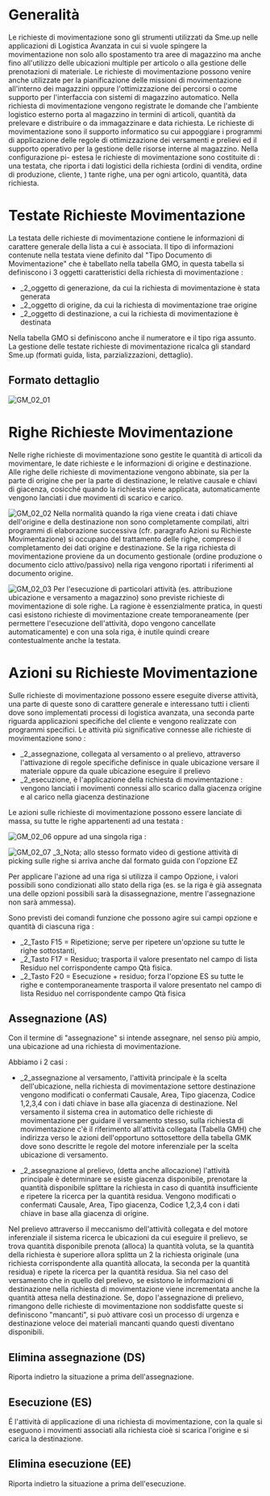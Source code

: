 # Generalità
Le richieste di movimentazione sono gli strumenti utilizzati da Sme.up nelle applicazioni di Logistica Avanzata in cui si vuole spingere la movimentazione non solo allo spostamento tra aree di magazzino ma anche fino all'utilizzo delle ubicazioni multiple per articolo o alla gestione delle prenotazioni di materiale.
Le richieste di movimentazione possono venire anche utilizzate per la pianificazione delle missioni di movimentazione all'interno dei magazzini oppure l'ottimizzazione dei percorsi o come supporto per l'interfaccia con sistemi di magazzino automatico.
Nella richiesta di movimentazione vengono registrate le domande che l'ambiente logistico esterno porta al magazzino in termini di articoli, quantità da prelevare e distribuire o da immagazzinare e data richiesta.
Le richieste di movimentazione sono il supporto informatico su cui appoggiare i programmi di applicazione delle regole di ottimizzazione dei versamenti e prelievi ed il supporto operativo per la gestione delle risorse interne al magazzino.
Nella configurazione pi- estesa le richieste di movimentazione sono costituite di :  una testata, che riporta i dati logistici della richiesta (ordini di vendita, ordine di produzione, cliente, ) tante righe, una per ogni articolo, quantità, data richiesta.


# Testate Richieste Movimentazione
La testata delle richieste di movimentazione contiene le informazioni di carattere generale della lista a cui è associata.
Il tipo di informazioni contenute nella testata viene definito dal "Tipo Documento di Movimentazione" che è tabellato nella tabella GMO, in questa tabella si definiscono i 3 oggetti caratteristici della richiesta di movimentazione : 

- _2_oggetto di generazione, da cui la richiesta di movimentazione è stata generata
- _2_oggetto di origine, da cui la richiesta di movimentazione trae origine
- _2_oggetto di destinazione, a cui la richiesta di movimentazione è destinata


Nella tabella GMO si definiscono anche il numeratore e il tipo riga assunto.
La gestione delle testate richieste di movimentazione ricalca gli standard Sme.up (formati guida, lista, parzializzazioni, dettaglio).

## Formato dettaglio

![GM_02_01](http://doc.smeup.com/immagini/MBDOC_OGG-P_GMRM01/GM_02_01.png)
# Righe Richieste Movimentazione
Nelle righe richieste di movimentazione sono gestite le quantità di articoli da movimentare, le date richieste e le informazioni di origine e destinazione.
Alle righe delle richieste di movimentazione vengono abbinate, sia per la parte di origine che per la parte di destinazione, le relative causale e chiavi di giacenza, cosicché quando la richiesta viene applicata, automaticamente vengono lanciati i due movimenti di scarico e carico.

![GM_02_02](http://doc.smeup.com/immagini/MBDOC_OGG-P_GMRM01/GM_02_02.png)
Nella normalità quando la riga viene creata i dati chiave dell'origine e della destinazione non sono completamente compilati, altri programmi di elaborazione successiva (cfr. paragrafo Azioni su Richieste Movimentazione) si occupano del trattamento delle righe, compreso il completamento dei dati origine e destinazione.
Se la riga richiesta di movimentazione proviene da un documento gestionale (ordine produzione o documento ciclo attivo/passivo) nella riga vengono riportati i riferimenti al documento origine.

![GM_02_03](http://doc.smeup.com/immagini/MBDOC_OGG-P_GMRM01/GM_02_03.png)
Per l'esecuzione di particolari attività (es. attribuzione ubicazione e versamento a magazzino) sono previste richieste di movimentazione di sole righe.
La ragione è essenzialmente pratica, in questi casi esistono richieste di movimentazione create temporaneamente (per permettere l'esecuzione dell'attività, dopo vengono cancellate automaticamente) e con una sola riga, è inutile quindi creare contestualmente anche la testata.

# Azioni su Richieste Movimentazione
Sulle richieste di movimentazione possono essere eseguite diverse attività, una parte di queste sono di carattere generale e interessano tutti i clienti dove sono implementati processi di logistica avanzata, una seconda parte riguarda applicazioni specifiche del cliente e vengono realizzate con programmi specifici.
Le attività più significative connesse alle richieste di movimentazione sono : 

- _2_assegnazione, collegata al versamento o al prelievo, attraverso l'attivazione di regole specifiche definisce in quale ubicazione versare il materiale oppure da quale ubicazione eseguire il prelievo
- _2_esecuzione, è l'applicazione della richiesta di movimentazione :  vengono lanciati i movimenti connessi allo scarico dalla giacenza origine e al carico nella giacenza destinazione

Le azioni sulle richieste di movimentazione  possono essere lanciate di massa, su tutte le righe appartenenti ad una testata : 

![GM_02_06](http://doc.smeup.com/immagini/MBDOC_OGG-P_GMRM01/GM_02_06.png)
oppure ad una singola riga : 

![GM_02_07](http://doc.smeup.com/immagini/MBDOC_OGG-P_GMRM01/GM_02_07.png)
_3_Nota; allo stesso formato video di gestione attività di picking sulle righe si arriva anche dal formato guida con l'opzione EZ

Per applicare l'azione ad una riga si utilizza il campo Opzione, i valori possibili sono condizionati allo stato della riga (es. se la riga è già assegnata una delle opzioni possibili sarà la disassegnazione, mentre l'assegnazione non sarà ammessa).

Sono previsti dei comandi funzione che possono agire sui campi opzione e quantità di ciascuna riga : 

- _2_Tasto F15 = Ripetizione; serve per ripetere un'opzione su tutte le righe sottostanti,
- _2_Tasto F17 = Residuo; trasporta il valore presentato nel campo di lista Residuo nel corrispondente campo Qtà fisica.
- _2_Tasto F20 = Esecuzione + residuo; forza l'opzione ES su tutte le righe e contemporaneamente trasporta il valore presentato nel campo di lista Residuo nel corrispondente campo Qtà fisica


## Assegnazione (AS)
Con il termine di "assegnazione" si intende assegnare, nel senso più ampio, una ubicazione ad una richiesta di movimentazione.

Abbiamo i 2 casi : 

- _2_assegnazione al versamento, l'attività principale è la scelta dell'ubicazione, nella richiesta di movimentazione settore destinazione vengono modificati o confermati  Causale, Area, Tipo giacenza, Codice 1,2,3,4 con i dati chiave in base alla giacenza di destinazione.
Nel versamento il sistema crea in automatico delle richieste di movimentazione per guidare il versamento stesso, sulla richiesta di movimentazione c'è il riferimento all'attività collegata (Tabella GMH) che indirizza verso le azioni dell'opportuno sottosettore della tabella GMK dove sono descritte le regole del motore inferenziale per la scelta ubicazione di versamento.

- _2_assegnazione al prelievo, (detta anche allocazione) l'attività principale è determinare se esiste giacenza disponibile, prenotare la quantità disponibile splittare la richiesta in caso di quantità insufficiente e ripetere la ricerca per la quantità residua. Vengono modificati o confermati  Causale, Area, Tipo giacenza, Codice 1,2,3,4 con i dati chiave in base alla giacenza di origine.

Nel prelievo attraverso il meccanismo dell'attività collegata e del motore inferenziale il sistema ricerca le ubicazioni da cui eseguire il prelievo, se trova quantità disponibile prenota (alloca) la quantità voluta, se la quantità della richiesta è superiore allora splitta un 2 la richiesta originale (una richiesta corrispondente alla quantità allocata, la seconda per la quantità residua) e ripete la ricerca per la quantità residua.
Sia nel caso del versamento che in quello del prelievo, se esistono le informazioni di destinazione nella richiesta di movimentazione viene incrementata anche la quantità attesa nella destinazione.
Se, dopo l'assegnazione di prelievo, rimangono delle richieste di movimentazione non soddisfatte queste si definiscono "mancanti", si può attivare così un processo di urgenza e destinazione veloce dei materiali mancanti quando questi diventano disponibili.
## Elimina assegnazione (DS)
Riporta indietro la situazione a prima dell'assegnazione.
## Esecuzione (ES)
É l'attività di applicazione di una richiesta di movimentazione, con la quale si eseguono i movimenti associati alla richiesta cioè si scarica l'origine e si carica la destinazione.
## Elimina esecuzione (EE)
Riporta indietro la situazione a prima dell'esecuzione.
